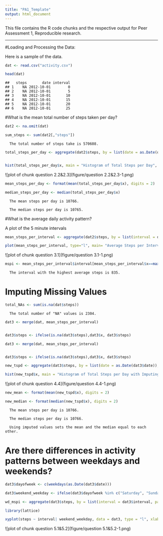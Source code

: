 ```yaml
---
title: "PA1_Template"
output: html_document
---
```


This file contains the R code chunks and the respective output for Peer Assessment 1, Reproducible research.

---
#Loading and Processing the Data:

Here is a sample of the data. 


```r
dat <- read.csv("activity.csv")

head(dat)
```

```
##   steps       date interval
## 1    NA 2012-10-01        0
## 2    NA 2012-10-01        5
## 3    NA 2012-10-01       10
## 4    NA 2012-10-01       15
## 5    NA 2012-10-01       20
## 6    NA 2012-10-01       25
```


#What is the mean total number of steps taken per day?


```r
dat2 <- na.omit(dat)

sum_steps <- sum(dat2[,"steps"])
```

      The total number of steps take is 570608.



```r
total_steps_per_day <- aggregate(dat2$steps, by = list(date = as.Date(dat2$date)), FUN=sum)


hist(total_steps_per_day$x, main = "Histogram of Total Steps per Day", xlab = "Steps")
```

![plot of chunk question 2.2&2.3](figure/question 2.2&2.3-1.png) 

```r
mean_steps_per_day <- format(mean(total_steps_per_day$x), digits = 2)

median_steps_per_day <- median(total_steps_per_day$x)
```

      The mean steps per day is 10766.
      
      The median steps per day is 10765.
     
     
#What is the average daily activity pattern?

A plot of the 5 minute intervals
        

```r
mean_steps_per_interval <- aggregate(dat2$steps, by = list(interval = dat2$interval), FUN=mean)

plot(mean_steps_per_interval, type="l", main= "Average Steps per Interval", ylab = "Average Steps", xlab="Interval")
```

![plot of chunk question 3.1](figure/question 3.1-1.png) 



```r
mspi <- mean_steps_per_interval$interval[mean_steps_per_interval$x==max(mean_steps_per_interval$x)]
```

      The interval with the highest average steps is 835.

# Imputing Missing Values


```r
total_NAs <- sum(is.na(dat$steps))
```
        
      The total number of "NA" values is 2304.



```r
dat3 <- merge(dat, mean_steps_per_interval)


dat3$steps <- ifelse(is.na(dat3$steps),dat3$x, dat3$steps)
```
      

```r
dat3 <- merge(dat, mean_steps_per_interval)


dat3$steps <- ifelse(is.na(dat3$steps),dat3$x, dat3$steps)

new_tspd <- aggregate(dat3$steps, by = list(date = as.Date(dat3$date)), FUN=sum)

hist(new_tspd$x, main = "Histogram of Total Steps per Day with Imputing", xlab = "Steps")
```

![plot of chunk question 4.4](figure/question 4.4-1.png) 

```r
new_mean <- format(mean(new_tspd$x), digits = 2)

new_median <- format(median(new_tspd$x), digits = 2)
```


      The mean steps per day is 10766.
      
      The median steps per day is 10766.
      
      Using imputed values sets the mean and the median equal to each other.
      
      
# Are there differences in activity patterns between weekdays and weekends?


```r
dat3$dayofweek <- c(weekdays(as.Date(dat3$date)))

dat3$weekend_weekday <- ifelse(dat3$dayofweek %in% c("Saturday", "Sunday"), "Weekend", "Weekday")

wd_mspi <- aggregate(dat3$steps, by = list(interval = dat3$interval, part_of_week = dat3$weekend_weekday), FUN=mean)

library(lattice)

xyplot(steps ~ interval| weekend_weekday, data = dat3, type = "l", xlab = "Interval", ylab = "Average Number of steps", layout=c(1,2))
```

![plot of chunk question 5.1&5.2](figure/question 5.1&5.2-1.png) 


